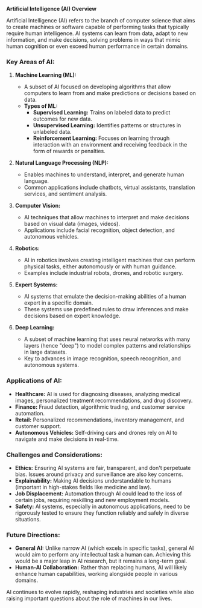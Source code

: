 **Artificial Intelligence (AI) Overview**

Artificial Intelligence (AI) refers to the branch of computer science that aims to create machines or software capable of performing tasks that typically require human intelligence. AI systems can learn from data, adapt to new information, and make decisions, solving problems in ways that mimic human cognition or even exceed human performance in certain domains.

### Key Areas of AI:
1. **Machine Learning (ML):**
   - A subset of AI focused on developing algorithms that allow computers to learn from and make predictions or decisions based on data.
   - **Types of ML:**
     - **Supervised Learning:** Trains on labeled data to predict outcomes for new data.
     - **Unsupervised Learning:** Identifies patterns or structures in unlabeled data.
     - **Reinforcement Learning:** Focuses on learning through interaction with an environment and receiving feedback in the form of rewards or penalties.

2. **Natural Language Processing (NLP):**
   - Enables machines to understand, interpret, and generate human language.
   - Common applications include chatbots, virtual assistants, translation services, and sentiment analysis.

3. **Computer Vision:**
   - AI techniques that allow machines to interpret and make decisions based on visual data (images, videos).
   - Applications include facial recognition, object detection, and autonomous vehicles.

4. **Robotics:**
   - AI in robotics involves creating intelligent machines that can perform physical tasks, either autonomously or with human guidance.
   - Examples include industrial robots, drones, and robotic surgery.

5. **Expert Systems:**
   - AI systems that emulate the decision-making abilities of a human expert in a specific domain.
   - These systems use predefined rules to draw inferences and make decisions based on expert knowledge.

6. **Deep Learning:**
   - A subset of machine learning that uses neural networks with many layers (hence "deep") to model complex patterns and relationships in large datasets.
   - Key to advances in image recognition, speech recognition, and autonomous systems.

### Applications of AI:
- **Healthcare:** AI is used for diagnosing diseases, analyzing medical images, personalized treatment recommendations, and drug discovery.
- **Finance:** Fraud detection, algorithmic trading, and customer service automation.
- **Retail:** Personalized recommendations, inventory management, and customer support.
- **Autonomous Vehicles:** Self-driving cars and drones rely on AI to navigate and make decisions in real-time.

### Challenges and Considerations:
- **Ethics:** Ensuring AI systems are fair, transparent, and don't perpetuate bias. Issues around privacy and surveillance are also key concerns.
- **Explainability:** Making AI decisions understandable to humans (important in high-stakes fields like medicine and law).
- **Job Displacement:** Automation through AI could lead to the loss of certain jobs, requiring reskilling and new employment models.
- **Safety:** AI systems, especially in autonomous applications, need to be rigorously tested to ensure they function reliably and safely in diverse situations.

### Future Directions:
- **General AI:** Unlike narrow AI (which excels in specific tasks), general AI would aim to perform any intellectual task a human can. Achieving this would be a major leap in AI research, but it remains a long-term goal.
- **Human-AI Collaboration:** Rather than replacing humans, AI will likely enhance human capabilities, working alongside people in various domains.

AI continues to evolve rapidly, reshaping industries and societies while also raising important questions about the role of machines in our lives.

